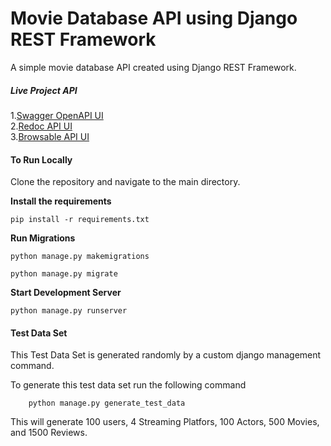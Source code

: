 # Movie Database API using Django REST Framework
A simple movie database API created using Django REST Framework.

##### Live Project API

1.[Swagger OpenAPI UI](https://movie-db04.herokuapp.com/)<br>
2.[Redoc API UI](https://movie-db04.herokuapp.com/redoc/)<br>
3.[Browsable API UI](https://movie-db04.herokuapp.com/api/movies/)<br>

#### To Run Locally
Clone the repository and navigate to the main directory.

**Install the requirements**
```
pip install -r requirements.txt

```

**Run Migrations**
```
python manage.py makemigrations
    
python manage.py migrate

```

**Start Development Server**
```
python manage.py runserver

```

#### Test Data Set
This Test Data Set is generated randomly by a custom django management command.

To generate this test data set run the following command
```
    python manage.py generate_test_data

```
This will generate 100 users, 4 Streaming Platfors, 100 Actors, 500 Movies, and 1500 Reviews.
